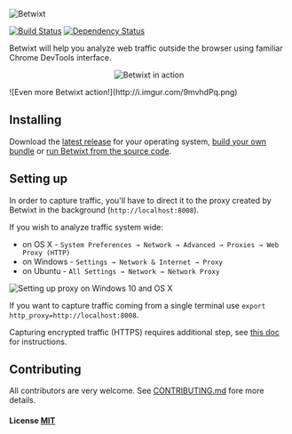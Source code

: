 ![Betwixt](http://i.imgur.com/TKNRxnx.png)

[![Build Status](https://travis-ci.org/kdzwinel/betwixt.svg?branch=master)](https://travis-ci.org/kdzwinel/betwixt)
[![Dependency Status](https://david-dm.org/kdzwinel/betwixt.svg)](https://david-dm.org/kdzwinel/betwixt)

Betwixt will help you analyze web traffic outside the browser using familiar Chrome DevTools interface.

<p align="center"><img src="http://i.imgur.com/8uWwYoc.gif" alt="Betwixt in action" /></p>
![Even more Betwixt action!](http://i.imgur.com/9mvhdPq.png)

## Installing

Download the [latest release](https://github.com/kdzwinel/betwixt/releases/latest) for your operating system, [build your own bundle](docs/building.md) or [run Betwixt from the source code](docs/building.md).

## Setting up

In order to capture traffic, you'll have to direct it to the proxy created by Betwixt in the background (`http://localhost:8008`).

If you wish to analyze traffic system wide:
- on OS X - `System Preferences → Network → Advanced → Proxies → Web Proxy (HTTP)`
- on Windows - `Settings → Network & Internet → Proxy`
- on Ubuntu - `All Settings → Network → Network Proxy`

![Setting up proxy on Windows 10 and OS X](http://i.imgur.com/ZVldO35.png)

If you want to capture traffic coming from a single terminal use `export http_proxy=http://localhost:8008`.

Capturing encrypted traffic (HTTPS) requires additional step, see [this doc](docs/https.md) for instructions.

## Contributing

All contributors are very welcome. See [CONTRIBUTING.md](CONTRIBUTING.md) fore more details.

#### License [MIT](LICENSE.md)
